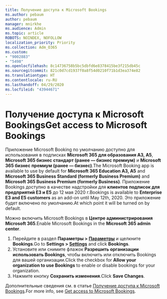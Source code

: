 ```yaml
---
title: Получение доступа к Microsoft Bookings
ms.author: pebaum
author: pebaum
manager: mnirkhe
ms.audience: Admin
ms.topic: article
ROBOTS: NOINDEX, NOFOLLOW
localization_priority: Priority
ms.collection: Adm_O365
ms.custom:
- "9002883"
- "5498"
ms.openlocfilehash: 8c14736758b5bc5dbfd6e8378415be3f215db45c
ms.sourcegitcommit: 821c0d7cd1937f0a8f54d0210f71b1d3ea374e82
ms.translationtype: HT
ms.contentlocale: ru-RU
ms.lasthandoff: 04/29/2020
ms.locfileid: "43944671"
---
```

# <a name="get-access-to-microsoft-bookings"></a><span data-ttu-id="4eb25-102">Получение доступа к Microsoft Bookings</span><span class="sxs-lookup"><span data-stu-id="4eb25-102">Get access to Microsoft Bookings</span></span>

<span data-ttu-id="4eb25-103">Приложение Microsoft Booking по умолчанию доступно для использования в подписках **Microsoft 365 для образования A3, A5**, **Microsoft 365 бизнес стандарт (ранее — бизнес премиум)** и **Microsoft 365 бизнес премиум (ранее — бизнес)**.</span><span class="sxs-lookup"><span data-stu-id="4eb25-103">The Microsoft Booking app is available to use by default for **Microsoft 365 Education A3, A5** and **Microsoft 365 Business Standard (formerly Business Premium)** and **Microsoft 365 Business Premium (formerly Business)**.</span></span> <span data-ttu-id="4eb25-104">Приложение Bookings доступно в качестве надстройки для **клиентов подписок для предприятий E3 и E5** до 12 мая 2020 г.</span><span class="sxs-lookup"><span data-stu-id="4eb25-104">Bookings is available to **Enterprise E3 and E5 customers** as an add-on until May 12th, 2020.</span></span> <span data-ttu-id="4eb25-105">Это приложение будет включено по умолчанию.</span><span class="sxs-lookup"><span data-stu-id="4eb25-105">At which point it will be turned on by default.</span></span>

<span data-ttu-id="4eb25-106">Можно включить Microsoft Bookings в **Центре администрирования Microsoft 365**.</span><span class="sxs-lookup"><span data-stu-id="4eb25-106">Enable Microsoft Bookings in the **Microsoft 365 admin center**.</span></span>

1. <span data-ttu-id="4eb25-107">Перейдите в раздел **Параметры > [Параметры](https://admin.microsoft.com/Adminportal/Home?source=applauncher#/Settings/Services)** и щелкните **Bookings**.</span><span class="sxs-lookup"><span data-stu-id="4eb25-107">Go to **Settings > [Settings](https://admin.microsoft.com/Adminportal/Home?source=applauncher#/Settings/Services)** and click **Bookings**.</span></span>
2. <span data-ttu-id="4eb25-108">Установите или снимите флажок **Разрешить организации использовать Bookings**, чтобы включить или отключить Bookings для вашей организации.</span><span class="sxs-lookup"><span data-stu-id="4eb25-108">Click the checkbox for **Allow your organization to use Bookings** to enable or disable bookings for your organization.</span></span>
3. <span data-ttu-id="4eb25-109">Нажмите кнопку **Сохранить изменения**.</span><span class="sxs-lookup"><span data-stu-id="4eb25-109">Click **Save Changes**.</span></span>

<span data-ttu-id="4eb25-110">Дополнительные сведения см. в статье [Получение доступа к Microsoft Bookings](https://support.microsoft.com/ru-RU/office/get-access-to-microsoft-bookings-5382dc07-aaa5-45c9-8767-502333b214ce).</span><span class="sxs-lookup"><span data-stu-id="4eb25-110">For more info, see [Get access to Microsoft Bookings](https://support.microsoft.com/ru-RU/office/get-access-to-microsoft-bookings-5382dc07-aaa5-45c9-8767-502333b214ce).</span></span>
